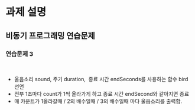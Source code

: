 # 과제 설명

## 비동기 프로그래밍 연습문제

### 연습문제 3

<br>

- 울음소리 sound, 주기 duration,  종료 시간 endSeconds를 사용하는 함수 bird 선언
- 전부 1초마다 count가 1씩 올라가게 하고 종료 시간 endSecond와 같아지면 종료
- 매 카운트가 1올라갈때 / 2의 배수일때 / 3의 배수일때 마다 울음소리를 출력함.